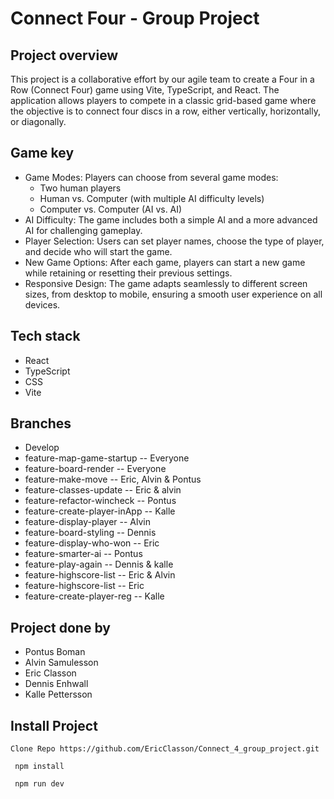 # Connect Four - Group Project

## Project overview

This project is a collaborative effort by our agile team to create a Four in a Row (Connect Four) game using Vite, TypeScript, and React. The application allows players to compete in a classic grid-based game where the objective is to connect four discs in a row, either vertically, horizontally, or diagonally.

## Game key

- Game Modes: Players can choose from several game modes:
  - Two human players
  - Human vs. Computer (with multiple AI difficulty levels)
  - Computer vs. Computer (AI vs. AI)
- AI Difficulty: The game includes both a simple AI and a more advanced AI for challenging gameplay.
- Player Selection: Users can set player names, choose the type of player, and decide who will start the game.
- New Game Options: After each game, players can start a new game while retaining or resetting their previous settings.
- Responsive Design: The game adapts seamlessly to different screen sizes, from desktop to mobile, ensuring a smooth user experience on all devices.

## Tech stack

- React
- TypeScript
- CSS
- Vite

## Branches

- Develop
- feature-map-game-startup -- Everyone
- feature-board-render -- Everyone
- feature-make-move -- Eric, Alvin & Pontus
- feature-classes-update -- Eric & alvin
- feature-refactor-wincheck -- Pontus
- feature-create-player-inApp -- Kalle
- feature-display-player -- Alvin
- feature-board-styling -- Dennis
- feature-display-who-won -- Eric
- feature-smarter-ai -- Pontus
- feature-play-again -- Dennis & kalle
- feature-highscore-list -- Eric & Alvin
- feature-highscore-list -- Eric
- feature-create-player-reg -- Kalle

## Project done by

- Pontus Boman
- Alvin Samulesson
- Eric Classon
- Dennis Enhwall
- Kalle Pettersson

## Install Project

```
Clone Repo https://github.com/EricClasson/Connect_4_group_project.git
```

```
 npm install
```

```
 npm run dev
```
